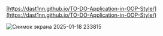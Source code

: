 [https://dast1nn.github.io/TO-DO-Application-in-OOP-Style/](https://dast1nn.github.io/TO-DO-Application-in-OOP-Style/)


![Снимок экрана 2025-01-18 233815](https://github.com/user-attachments/assets/36b912d3-67dc-4931-a41f-8cf333c3a572)
